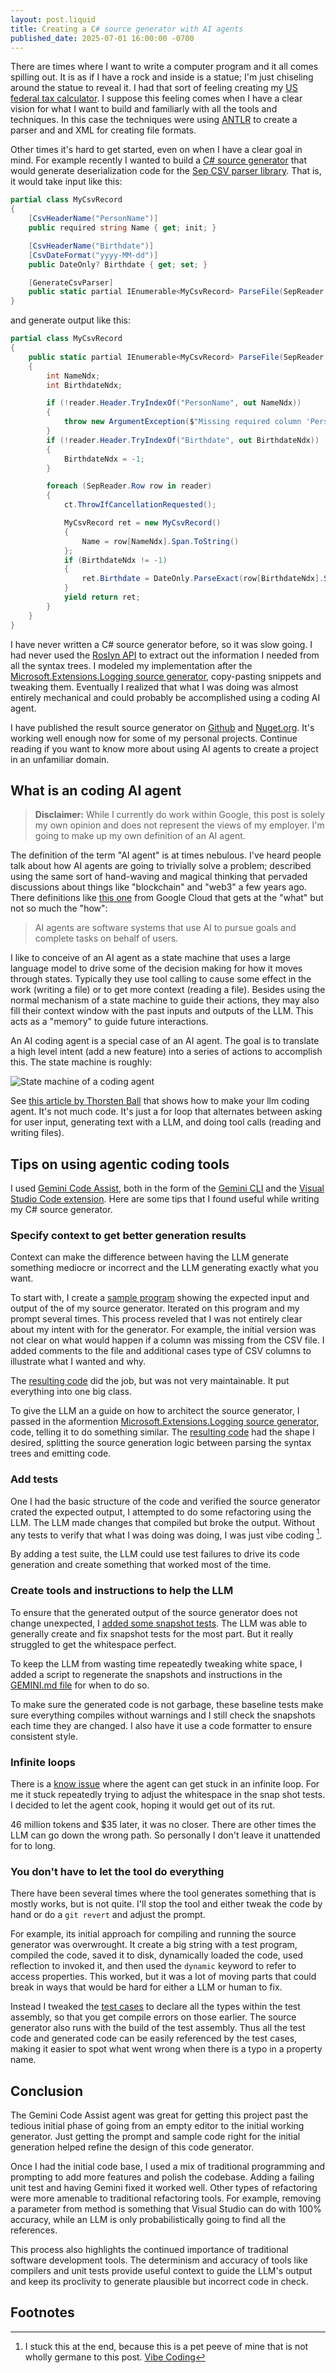 ```yaml
---
layout: post.liquid
title: Creating a C# source generator with AI agents
published_date: 2025-07-01 16:00:00 -0700
---
```


There are times where I want to write a computer program and it all comes spilling out. It is as if
I have a rock and inside is a statue; I'm just chiseling around the statue to reveal it. I had that
sort of feeling creating my [US federal tax calculator](https://github.com/AustinWise/TaxStuff/).
I suppose this feeling comes when I have a clear vision for what I want to build and familiarly with
all the tools and techniques. In this case the techniques were using [ANTLR](https://www.antlr.org/)
to create a parser and and XML for creating file formats.

Other times it's hard to get started, even on when I have a clear goal in mind. For example recently
I wanted to build a
[C# source generator](https://devblogs.microsoft.com/dotnet/introducing-c-source-generators/)
that would generate deserialization code for the [Sep CSV parser library](https://github.com/nietras/Sep/).
That is, it would take input like this:

```c#
partial class MyCsvRecord
{
    [CsvHeaderName("PersonName")]
    public required string Name { get; init; }

    [CsvHeaderName("Birthdate")]
    [CsvDateFormat("yyyy-MM-dd")]
    public DateOnly? Birthdate { get; set; }

    [GenerateCsvParser]
    public static partial IEnumerable<MyCsvRecord> ParseFile(SepReader reader, CancellationToken ct = default);
}
```

and generate output like this:

```c#
partial class MyCsvRecord
{
    public static partial IEnumerable<MyCsvRecord> ParseFile(SepReader reader, CancellationToken ct)
    {
        int NameNdx;
        int BirthdateNdx;

        if (!reader.Header.TryIndexOf("PersonName", out NameNdx))
        {
            throw new ArgumentException($"Missing required column 'PersonName' for required property 'Name'.");
        }
        if (!reader.Header.TryIndexOf("Birthdate", out BirthdateNdx))
        {
            BirthdateNdx = -1;
        }

        foreach (SepReader.Row row in reader)
        {
            ct.ThrowIfCancellationRequested();

            MyCsvRecord ret = new MyCsvRecord()
            {
                Name = row[NameNdx].Span.ToString()
            };
            if (BirthdateNdx != -1)
            {
                ret.Birthdate = DateOnly.ParseExact(row[BirthdateNdx].Span, "yyyy-MM-dd", CultureInfo.InvariantCulture);
            }
            yield return ret;
        }
    }
}
```

I have never written a C# source generator before, so it was slow going. I had never used the
[Roslyn API](https://learn.microsoft.com/en-us/dotnet/csharp/roslyn-sdk/)
to extract out the information I needed from all the syntax trees. I modeled my implementation after the
[Microsoft.Extensions.Logging source generator](https://github.com/dotnet/runtime/tree/ea721e7486615b95c8ede98a6f54aa5178d4c888/src/libraries/Microsoft.Extensions.Logging.Abstractions/gen),
copy-pasting snippets and tweaking them. Eventually I realized that what I was doing was almost
entirely mechanical and could probably be accomplished using a coding AI agent.

I have published the result source generator on
[Github](https://github.com/AustinWise/SepCsvSourceGenerator)
and
[Nuget.org](https://www.nuget.org/packages/AWise.SepCsvSourceGenerator/).
It's working well enough now for some of my personal projects. Continue reading if you want to know
more about using AI agents to create a project in an unfamiliar domain.

## What is an coding AI agent

> **Disclaimer:** While I currently do work within Google, this post is solely my own opinion and does not
> represent the views of my employer. I'm going to make up my own definition of an AI agent.

The definition of the term "AI agent" is at times nebulous. I've heard people talk about how AI agents
are going to trivially solve a problem; described using the same sort of hand-waving and magical thinking
that pervaded discussions about things like "blockchain" and "web3" a few years ago. There definitions
like [this one](https://cloud.google.com/discover/what-are-ai-agents?hl=en) from Google Cloud that
gets at the "what" but not so much the "how":

> AI agents are software systems that use AI to pursue goals and complete tasks on behalf of users.

I like to conceive of an AI agent as a state machine that uses a large language model to drive some
of the decision making for how it moves through states. Typically they use tool calling to cause some
effect in the work (writing a file) or to get more context (reading a file). Besides using the normal
mechanism of a state machine to guide their actions, they may also fill their context window with the
past inputs and outputs of the LLM. This acts as a "memory" to guide future interactions.

An AI coding agent is a special case of an AI agent. The goal is to translate a high level intent (add a new feature)
into a series of actions to accomplish this. The state machine is roughly:

![State machine of a coding agent](/images/SepCsvSourceGenerator/ai-agent.svg)

See [this article by Thorsten Ball](https://ampcode.com/how-to-build-an-agent) that shows how to make
your llm coding agent. It's not much code. It's just a for loop that alternates between asking for
user input, generating text with a LLM, and doing tool calls (reading and writing files).

## Tips on using agentic coding tools

I used [Gemini Code Assist](https://codeassist.google/), both in the form of the
[Gemini CLI](https://github.com/google-gemini/gemini-cli) and the
[Visual Studio Code extension](https://marketplace.visualstudio.com/items?itemName=Google.geminicodeassist).
Here are some tips that I found useful while writing my C# source generator.

### Specify context to get better generation results

Context can make the difference between having the LLM generate something mediocre or incorrect and the
LLM generating exactly what you want.

To start with, I create a [sample program](https://github.com/AustinWise/SepCsvSourceGenerator/blob/agentic/SampleCsvCode/Program.cs)
showing the expected input and output of the of my source generator. Iterated on this program and my
prompt several times. This process reveled that I was not entirely clear about my intent with for the
generator. For example, the initial version was not clear on what would happen if a column was missing
from the CSV file. I added comments to the file and additional cases type of CSV columns to illustrate
what I wanted and why.

The [resulting code](https://github.com/AustinWise/SepCsvSourceGenerator/commit/9d2908b9eed7a75415c2fb06a502ad9155877354)
did the job, but was not very maintainable. It put everything into one big class.

To give the LLM an a guide on how to architect the source generator, I passed in the aformention
[Microsoft.Extensions.Logging source generator](https://github.com/dotnet/runtime/tree/ea721e7486615b95c8ede98a6f54aa5178d4c888/src/libraries/Microsoft.Extensions.Logging.Abstractions/gen),
code, telling it to do something similar. The
[resulting code](https://github.com/AustinWise/SepCsvSourceGenerator/commit/d08830c6721e46de31fcbfcac279a46c7ff573e6)
had the shape I desired, splitting the source generation logic between parsing the syntax trees and
emitting code.

### Add tests

One I had the basic structure of the code and verified the source generator crated the expected output,
I attempted to do some refactoring using the LLM. The LLM made changes that compiled but broke the output.
Without any tests to verify that what I was doing was doing, I was just vibe coding [^1].

By adding a test suite, the LLM could use test failures to drive its code generation and create something
that worked most of the time.

### Create tools and instructions to help the LLM

To ensure that the generated output of the source generator does not change unexpected, I
[added some snapshot tests](https://github.com/AustinWise/SepCsvSourceGenerator/commit/87936bc60e7f56cf383b9301d53725a51ce2f463).
The LLM was able to generally create and fix snapshot tests for the most part. But it really struggled
to get the whitespace perfect.

To keep the LLM from wasting time repeatedly tweaking white space, I added a script to regenerate
the snapshots and instructions in the
[GEMINI.md file](https://github.com/AustinWise/SepCsvSourceGenerator/blob/main/.gemini/GEMINI.md)
for when to do so.

To make sure the generated code is not garbage, these baseline tests make sure everything compiles
without warnings and I still check the snapshots each time they are changed. I also have it use a
code formatter to ensure consistent style.

### Infinite loops

There is a [know issue](https://github.com/google-gemini/gemini-cli/issues/1531) where the agent can
get stuck in an infinite loop. For me it stuck repeatedly trying to adjust the whitespace in the
snap shot tests. I decided to let the agent cook, hoping it would get out of its rut.

46 million tokens and $35 later, it was no closer. There are other times the LLM can go down the wrong
path. So personally I don't leave it unattended for to long.

### You don't have to let the tool do everything

There have been several times where the tool generates something that is mostly works, but is not quite.
I'll stop the tool and either tweak the code by hand or do a `git revert` and adjust the prompt.

For example, its initial approach for compiling and running the source generator was overwrought.
It create a big string with a test program, compiled the code, saved it to disk, dynamically loaded
the code, used reflection to invoked it, and then used the `dynamic` keyword to refer to access properties.
This worked, but it was a lot of moving parts that could break in ways that would be hard for either
a LLM or human to fix.

Instead I tweaked the
[test cases](https://github.com/AustinWise/SepCsvSourceGenerator/blob/0cc94df9b1f8d08c268132465fc88506250774dd/tests/SepCsvSourceGenerator.Analyzer.Tests/RunGeneratedParserTests.cs)
to declare all the types within the test assembly, so that you get compile errors on those earlier.
The source generator also runs with the build of the test assembly. Thus all the test code and generated
code can be easily referenced by the test cases, making it easier to spot what went wrong when there is
a typo in a property name.

## Conclusion

The Gemini Code Assist agent was great for getting this project past the tedious initial phase of
going from an empty editor to the initial working generator. Just getting the prompt and sample code
right for the initial generation helped refine the design of this code generator.

Once I had the initial code base, I used a mix of traditional programming and prompting to add more
features and polish the codebase. Adding a failing unit test and having Gemini fixed it worked well.
Other types of refactoring were more amenable to traditional refactoring tools. For example, removing
a parameter from method is something that Visual Studio can do with 100% accuracy, while an LLM is
only probabilistically going to find all the references.

This process also highlights the continued importance of traditional software development tools. The
determinism and accuracy of tools like compilers and unit tests provide useful context to guide the
LLM's output and keep its proclivity to generate plausible but incorrect code in check.

## Footnotes

[^1]: I stuck this at the end, because this is a pet peeve of mine that is not wholly germane to this post.
      [Vibe Coding](https://en.wikipedia.org/wiki/Vibe_coding)

